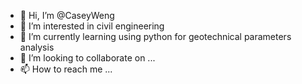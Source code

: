 - 👋 Hi, I’m @CaseyWeng
- 👀 I’m interested in civil engineering
- 🌱 I’m currently learning using python for geotechnical parameters analysis
- 💞️ I’m looking to collaborate on ...
- 📫 How to reach me ...

<!---
CaseyWeng/CaseyWeng is a ✨ special ✨ repository because its `README.md` (this file) appears on your GitHub profile.
You can click the Preview link to take a look at your changes.
--->
